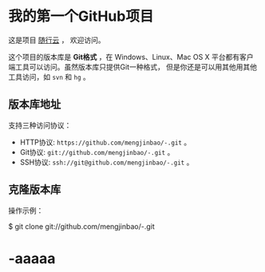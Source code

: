 # 我的第一个GitHub项目

这是项目 [随行云](https://github.com/mengjinbao/-.git) ，
欢迎访问。

这个项目的版本库是 **Git格式** ，在 Windows、Linux、Mac OS X
平台都有客户端工具可以访问。虽然版本库只提供Git一种格式，
但是你还是可以用其他用其他工具访问，如 ``svn`` 和 ``hg`` 。

## 版本库地址

支持三种访问协议：

* HTTP协议: `https://github.com/mengjinbao/-.git` 。
* Git协议: `git://github.com/mengjinbao/-.git` 。
* SSH协议: `ssh://git@github.com/mengjinbao/-.git` 。

## 克隆版本库

操作示例：

$ git clone git://github.com/mengjinbao/-.git

# -aaaaa
